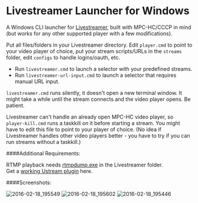 # Livestreamer Launcher for Windows

A Windows CLI launcher for [Livestreamer](https://github.com/chrippa/livestreamer), built with MPC-HC/CCCP in mind (but works for any other supported player with a few modifications).

Put all files/folders in your Livestreamer directory. Edit `player.cmd` to point to your video player of choice, put your stream scripts/URLs in the `streams` folder, edit `configs` to handle logins/oauth, etc.
 
- Run `livestreamer.cmd` to launch a selector with your predefined streams.
- Run `livestreamer-url-input.cmd` to launch a selector that requires manual URL input.

`livestreamer.cmd` runs silently, it doesn't open a new terminal window. It might take a while until the stream connects and the video player opens. Be patient.

Livestreamer can't handle an already open MPC-HC video player, so `player-kill.cmd` runs a taskkill on it before starting a stream. You might have to edit this file to point to your player of choice. (No idea if Livestreamer handles other video players better - you have to try if you can run streams without a taskkill.)

####Additional Requirements:

RTMP playback needs [rtmpdump.exe](https://rtmpdump.mplayerhq.hu/) in the Livestreamer folder.  
Get a [working Ustream plugin](https://github.com/chrippa/livestreamer/issues/1122#issuecomment-182089784) here.

####Screenshots:

![2016-02-18_195549](https://cloud.githubusercontent.com/assets/5091485/13154568/e23db020-d679-11e5-9feb-90ef0624edc1.png)
![2016-02-18_195602](https://cloud.githubusercontent.com/assets/5091485/13154569/e240ca8a-d679-11e5-87af-85e7fc5dd1c5.png)
![2016-02-18_195446](https://cloud.githubusercontent.com/assets/5091485/13154567/e23afb5a-d679-11e5-9533-a70c625d3911.png)
